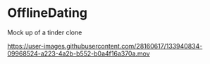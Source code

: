 # OfflineDating

Mock up of a tinder clone 



https://user-images.githubusercontent.com/28160617/133940834-09968524-a223-4a2b-b552-b0a4f16a370a.mov

